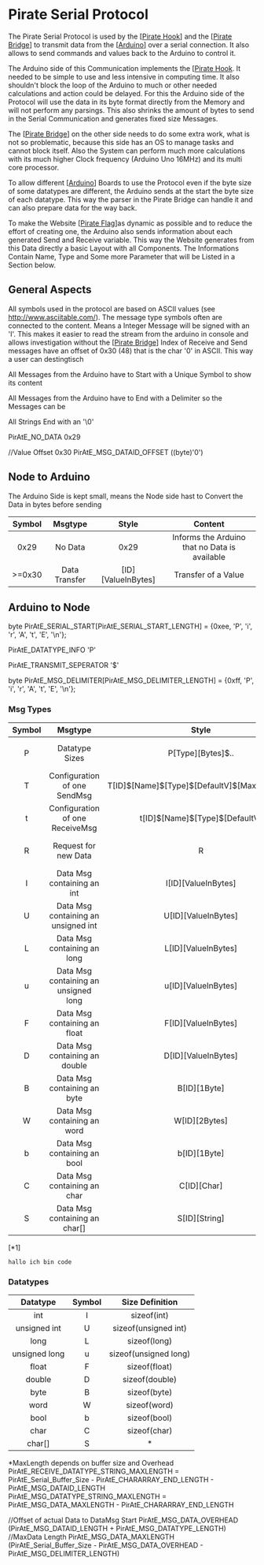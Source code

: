 # Pirate Serial Protocol

The Pirate Serial Protocol is used by the [[Pirate Hook]] and the [[Pirate Bridge]] to transmit data from the [[Arduino]] over a serial connection. It also allows to send commands and values back to the Arduino to control it.

The Arduino side of this Communication implements the [[Pirate Hook]. It needed to be simple to use and less intensive in computing time. It also shouldn't block the loop of the Arduino to much or other needed calculations and action could be delayed. For this the Arduino side of the Protocol will use the data in its byte format directly from the Memory and will not perform any parsings. This also shrinks the amount of bytes to send in the Serial Communication and generates fixed size Messages.

The [[Pirate Bridge]] on the other side needs to do some extra work, what is not so problematic, because this side has an OS to manage tasks and cannot block itself. Also the System can perform much more calculations with its much higher Clock frequency (Arduino Uno 16MHz) and its multi core processor.

To allow different [[Arduino]] Boards to use the Protocol even if the byte size of some datatypes are different, the Arduino sends at the start the byte size of each datatype. This way the parser in the Pirate Bridge can handle it and can also prepare data for the way back.

To make the Website [[Pirate Flag]]as dynamic as possible and to reduce the effort of creating one, the Arduino also sends information about each generated Send and Receive variable. This way the Website generates from this Data directly a basic Layout with all Components. The Informations Contain Name, Type and Some more Parameter that will be Listed in a Section below. 

## General Aspects

All symbols used in the protocol are based on ASCII values (see http://www.asciitable.com/).
The message type symbols often are connected to the content. Means a Integer Message will be signed with an 'I'. This makes it easier to read the stream from the arduino in console and allows investigation without the [[Pirate Bridge]]
Index of Receive and Send messages have an offset of 0x30 (48) that is the char '0' in ASCII. This way a user can destingtisch 

All Messages from the Arduino have to Start with a Unique Symbol to show its content

All Messages from the Arduino have to End with a Delimiter so the Messages can be 

All Strings End with an '\0'

PirAtE_NO_DATA 0x29

//Value Offset 0x30
PirAtE_MSG_DATAID_OFFSET ((byte)'0')




## Node to Arduino

The Arduino Side is kept small, means the Node side hast to Convert the Data in bytes before sending

|  Symbol  |    Msgtype    |       Style        |                    Content                    |
| :------: | :-----------: | :----------------: | :-------------------------------------------: |
|   0x29   |    No Data    |        0x29        | Informs the Arduino that no Data is available |
| >=0x30 | Data Transfer | [ID][ValueInBytes] |              Transfer of a Value              |




## Arduino to Node

byte PirAtE_SERIAL_START[PirAtE_SERIAL_START_LENGTH] = {0xee, 'P', 'i', 'r', 'A', 't', 'E', '\n'};

PirAtE_DATATYPE_INFO 'P'

PirAtE_TRANSMIT_SEPERATOR '$'

byte PirAtE_MSG_DELIMITER[PirAtE_MSG_DELIMITER_LENGTH] = {0xff, 'P', 'i', 'r', 'A', 't', 'E', '\n'};

### Msg Types 
| Symbol |               Msgtype                |                       Style                       |                   Content                   |
| :----: | :----------------------------------: | :-----------------------------------------------: | :-----------------------------------------: |
|   P    |            Datatype Sizes            |                P[Type][Bytes]\$..                 | All datatypes with Size in Bytes get Listed |
|   T    |     Configuration of one SendMsg     | T[ID]\$[Name]\$[Type]\$[DefaultV]\$[MaxV]\$[MinV] |  Every Definition of a Send Msg gets Send   |
|   t    |   Configuration of one ReceiveMsg    |         t[ID]\$[Name]\$[Type]\$[DefaultV]         | Every Definition of a Receive Msg gets Send |
|   R    |         Request for new Data         |                         R                         |        Request to Node for more Data        |
|   I    |      Data Msg containing an int      |                I[ID][ValueInBytes]                |                 sizeof(int)                 |
|   U    | Data Msg containing an unsigned int  |                U[ID][ValueInBytes]                |            sizeof(unsigned int)             |
|   L    |     Data Msg containing an long      |                L[ID][ValueInBytes]                |                sizeof(long)                 |
|   u    | Data Msg containing an unsigned long |                u[ID][ValueInBytes]                |            sizeof(unsigned long)            |
|   F    |     Data Msg containing an float     |                F[ID][ValueInBytes]                |                sizeof(float)                |
|   D    |    Data Msg containing an double     |                D[ID][ValueInBytes]                |               sizeof(double)                |
|   B    |     Data Msg containing an byte      |                   B[ID][1Byte]                    |                sizeof(byte)                 |
|   W    |     Data Msg containing an word      |                   W[ID][2Bytes]                   |                sizeof(word)                 |
|   b    |     Data Msg containing an bool      |                   b[ID][1Byte]                    |                sizeof(bool)                 |
|   C    |     Data Msg containing an char      |                    C[ID][Char]                    |                sizeof(char)                 |
|   S    |    Data Msg containing an char[]     |                   S[ID][String]                   |                      *                      |

[*1]
```
hallo ich bin code
```

### Datatypes
|   Datatype    | Symbol |    Size Definition    |
| :-----------: | :----: | :-------------------: |
|      int      |   I    |      sizeof(int)      |
| unsigned int  |   U    | sizeof(unsigned int)  |
|     long      |   L    |     sizeof(long)      |
| unsigned long |   u    | sizeof(unsigned long) |
|     float     |   F    |     sizeof(float)     |
|    double     |   D    |    sizeof(double)     |
|     byte      |   B    |     sizeof(byte)      |
|     word      |   W    |     sizeof(word)      |
|     bool      |   b    |     sizeof(bool)      |
|     char      |   C    |     sizeof(char)      |
|    char[]     |   S    |           *           |
*MaxLength depends on buffer size and Overhead
PirAtE_RECEIVE_DATATYPE_STRING_MAXLENGTH = PirAtE_Serial_Buffer_Size - PirAtE_CHARARRAY_END_LENGTH - PirAtE_MSG_DATAID_LENGTH
PirAtE_MSG_DATATYPE_STRING_MAXLENGTH = PirAtE_MSG_DATA_MAXLENGTH - PirAtE_CHARARRAY_END_LENGTH


//Offset of actual Data to DataMsg Start
PirAtE_MSG_DATA_OVERHEAD (PirAtE_MSG_DATAID_LENGTH + PirAtE_MSG_DATATYPE_LENGTH)
//MaxData Length
PirAtE_MSG_DATA_MAXLENGTH (PirAtE_Serial_Buffer_Size - PirAtE_MSG_DATA_OVERHEAD - PirAtE_MSG_DELIMITER_LENGTH)

[//begin]: # "Autogenerated link references for markdown compatibility"
[Pirate Hook]: pirate-hook "Pirate Hook"
[Pirate Bridge]: ..\Pirate-Bridge\pirate-bridge "Pirate Bridge"
[Arduino]: arduino "Arduino"
[Pirate Flag]: ..\Pirate-Flag\pirate-flag "Pirate Flag"
[//end]: # "Autogenerated link references"